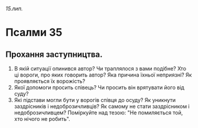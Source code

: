 
_15.лип._

# Псалми 35

## Прохання заступництва.
1. В якій ситуації опинився автор? Чи траплялося з вами подібне? Хто ці вороги, про яких говорить автор? Яка причина їхньої неприязні? Як проявляється їх ворожість?
2. Якої допомоги просить співець? Чи просить він врятувати його від суду?
3. Які підстави могли бути у ворогів співця до осуду? Як уникнути заздрісників і недоброзичливців? Як самому не стати заздрісником і недоброзичливцем? Поміркуйте над тезою: "Не помиляється той, хто нічого не робить".
